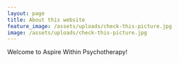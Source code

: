 ```yaml
---
layout: page
title: About this website
feature_image: /assets/uploads/check-this-picture.jpg
image: /assets/uploads/check-this-picture.jpg
---
```

Welcome to Aspire Within Psychotherapy!

